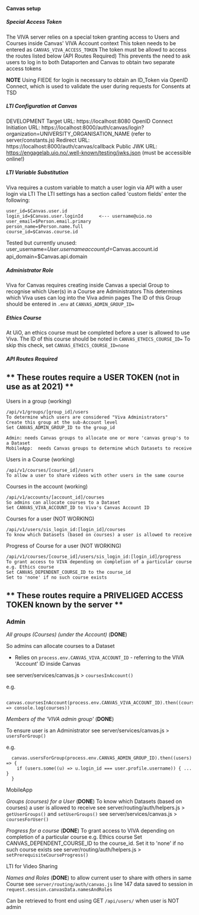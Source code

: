 
#### Canvas setup

##### Special Access Token
The VIVA server relies on a special token granting access to Users and Courses inside Canvas' VIVA Account context
This token needs to be entered as `CANVAS_VIVA_ACCESS_TOKEN`
The token must be allowd to access the routes listed below (API Routes Required)
This prevents the need to ask users to log in to both Dataporten and Canvas to obtain two separate access tokens

**NOTE**
  Using FIEDE for login is necessary to obtain an ID_Token via OpenID Connect, which is used to validate the user during requests for Consents at TSD
##### LTI Configuration at Canvas
DEVELOPMENT
Target URL: https://localhost:8080
OpenID Connect Initiation URL: https://localhost:8000/auth/canvas/login?organization=UNIVERSITY_ORGANISATION_NAME (refer to server/constants.js)
Redirect URL: https://localhost:8000/auth/canvas/callback
Public JWK URL:   https://engagelab.uio.no/.well-known/testing/jwks.json (must be accessible online!)



##### LTI Variable Substitution
Viva requires a custom variable to match a user login via API with a user login via LTI
The LTI settings has a section called 'custom fields' enter the following:

    user_id=$Canvas.user.id
    login_id=$Canvas.user.loginId      <--- username@uio.no
    user_email=$Person.email.primary
    person_name=$Person.name.full
    course_id=$Canvas.course.id

  Tested but currently unused:
    user_username=$User.username
    account_id=$Canvas.account.id
    api_domain=$Canvas.api.domain


##### Administrator Role
Viva for Canvas requires creating inside Canvas a special Group to recognise which User(s) in a Course are Administrators
This determines which Viva uses can log into the Viva admin pages
The ID of this Group should be entered in `.env` at `CANVAS_ADMIN_GROUP_ID=`

##### Ethics Course
At UiO, an ethics course must be completed before a user is allowed to use Viva.
The ID of this course should be noted in `CANVAS_ETHICS_COURSE_ID=`
To skip this check, set `CANVAS_ETHICS_COURSE_ID=none`

##### API Routes Required

## ** These routes require a USER TOKEN (not in use as at 2021) **

Users in a group (working)
```
/api/v1/groups/[group_id]/users
To determine which users are considered "Viva Administrators"
Create this group at the sub-Account level
Set CANVAS_ADMIN_GROUP_ID to the group_id

Admin: needs Canvas groups to allocate one or more 'canvas group's to a Dataset
MobileApp:  needs Canvas groups to determine which Datasets to receive

```
Users in a Course (working)
```
/api/v1/courses/[course_id]/users
To allow a user to share videos with other users in the same course
```
Courses in the account (working)
```
/api/v1/accounts/[account_id]/courses
So admins can allocate courses to a Dataset
Set CANVAS_VIVA_ACCOUNT_ID to Viva's Canvas Account ID
```
Courses for a user (NOT WORKING)
```
/api/v1/users/sis_login_id:[login_id]/courses
To know which Datasets (based on courses) a user is allowed to receive
```
Progress of Course for a user (NOT WORKING)
```
/api/v1/courses/[course_id]/users/sis_login_id:[login_id]/progress
To grant access to VIVA depending on completion of a particular course e.g. Ethics course
Set CANVAS_DEPENDENT_COURSE_ID to the course_id
Set to 'none' if no such course exists
```


## ** These routes require a PRIVELIGED ACCESS TOKEN known by the server **


### Admin


  *All groups (Courses) (under the Account)*   (**DONE**)

  So admins can allocate courses to a Dataset
  * Relies on `process.env.CANVAS_VIVA_ACCOUNT_ID` - referring to the VIVA 'Account' ID inside Canvas

  see server/services/canvas.js > `coursesInAccount()`

  e.g.
  ```
    canvas.coursesInAccount(process.env.CANVAS_VIVA_ACCOUNT_ID).then((courses) => console.log(courses))
  ```


  *Members of the 'VIVA admin group'*   (**DONE**)

  To ensure user is an Administrator
  see server/services/canvas.js > `usersForGroup()`

  e.g.
  ```
    canvas.usersForGroup(process.env.CANVAS_ADMIN_GROUP_ID).then((users) => {
      if (users.some((u) => u.login_id === user.profile.username)) { ... }
    }
  ```


MobileApp


  *Groups (courses) for a User*   (**DONE**)
  To know which Datasets (based on courses) a user is allowed to receive
  see server/routing/auth/helpers.js > `getUserGroups()` and `setUserGroups()`
  see server/services/canvas.js > `coursesForUser()`


  *Progress for a course*   (**DONE**)
  To grant access to VIVA depending on completion of a particular course e.g. Ethics course
  Set CANVAS_DEPENDENT_COURSE_ID to the course_id. Set it to 'none' if no such course exists
  see server/routing/auth/helpers.js > `setPrerequisiteCourseProgress()`

LTI for Video Sharing

  *Names and Roles*  (**DONE**)
  to allow current user to share with others in same Course
  see `server/routing/auth/canvas.js` line 147
  data saved to session in `request.session.canvasData.namesAndRoles`

  Can be retrieved to front end using GET `/api/users/` when user is NOT admin

